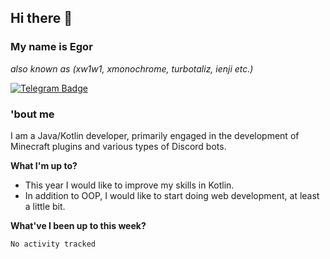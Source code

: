 ## Hi there 👋
### My name is Egor 
_also known as (xw1w1, xmonochrome, turbotaliz, ienji etc.)_

[![Telegram Badge](https://img.shields.io/badge/-Telegram-9cf?style=flat-square&logo=Telegram&logoColor=white)](https://t.me/turbotaliz)

### 'bout me

I am a Java/Kotlin developer, primarily engaged in the development of Minecraft plugins and various types of Discord bots.

**What I'm up to?**

- This year I would like to improve my skills in Kotlin.
- In addition to OOP, I would like to start doing web development, at least a little bit.

**What've I been up to this week?** 

<!--START_SECTION:waka-->

```txt
No activity tracked
```

<!--END_SECTION:waka-->
